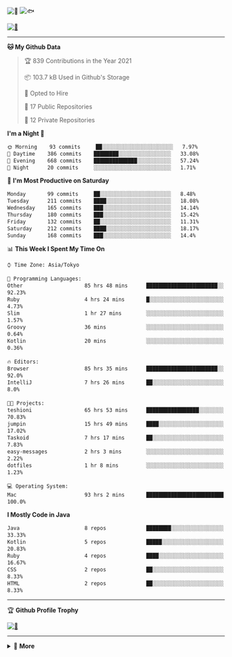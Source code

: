 <p align="left"> 
  <img alt="🐠" height="200px" src="https://github-readme-stats.vercel.app/api?username=ktnkk&count_private=true&show_icons=true&theme=dark&include_all_commits=true" />
  <img alt="🐟" height="200px" src="https://github-readme-stats.vercel.app/api/top-langs/?username=ktnkk&layout=compact&theme=dark&langs_count=10&hide=HTML,CSS,SCSS" />
</p>

[![🐙](https://hits.seeyoufarm.com/api/count/incr/badge.svg?url=https%3A%2F%2Fgithub.com%2Fktnkk%2Fhit-counter&count_bg=%23070707&title_bg=%23070707&icon=&icon_color=%23E7E7E7&title=visitor&edge_flat=true)](https://hits.seeyoufarm.com)

***

<!--START_SECTION:waka-->
**🐱 My Github Data** 

> 🏆 839 Contributions in the Year 2021
 > 
> 📦 103.7 kB Used in Github's Storage 
 > 
> 💼 Opted to Hire
 > 
> 📜 17 Public Repositories 
 > 
> 🔑 12 Private Repositories  
 > 
**I'm a Night 🦉** 

```text
🌞 Morning    93 commits     ██░░░░░░░░░░░░░░░░░░░░░░░   7.97% 
🌆 Daytime    386 commits    ████████░░░░░░░░░░░░░░░░░   33.08% 
🌃 Evening    668 commits    ██████████████░░░░░░░░░░░   57.24% 
🌙 Night      20 commits     ░░░░░░░░░░░░░░░░░░░░░░░░░   1.71%

```
📅 **I'm Most Productive on Saturday** 

```text
Monday       99 commits     ██░░░░░░░░░░░░░░░░░░░░░░░   8.48% 
Tuesday      211 commits    ████░░░░░░░░░░░░░░░░░░░░░   18.08% 
Wednesday    165 commits    ███░░░░░░░░░░░░░░░░░░░░░░   14.14% 
Thursday     180 commits    ███░░░░░░░░░░░░░░░░░░░░░░   15.42% 
Friday       132 commits    ██░░░░░░░░░░░░░░░░░░░░░░░   11.31% 
Saturday     212 commits    ████░░░░░░░░░░░░░░░░░░░░░   18.17% 
Sunday       168 commits    ███░░░░░░░░░░░░░░░░░░░░░░   14.4%

```


📊 **This Week I Spent My Time On** 

```text
⌚︎ Time Zone: Asia/Tokyo

💬 Programming Languages: 
Other                    85 hrs 48 mins      ███████████████████████░░   92.23% 
Ruby                     4 hrs 24 mins       █░░░░░░░░░░░░░░░░░░░░░░░░   4.73% 
Slim                     1 hr 27 mins        ░░░░░░░░░░░░░░░░░░░░░░░░░   1.57% 
Groovy                   36 mins             ░░░░░░░░░░░░░░░░░░░░░░░░░   0.64% 
Kotlin                   20 mins             ░░░░░░░░░░░░░░░░░░░░░░░░░   0.36%

🔥 Editors: 
Browser                  85 hrs 35 mins      ███████████████████████░░   92.0% 
IntelliJ                 7 hrs 26 mins       ██░░░░░░░░░░░░░░░░░░░░░░░   8.0%

🐱‍💻 Projects: 
teshioni                 65 hrs 53 mins      █████████████████░░░░░░░░   70.83% 
jumpin                   15 hrs 49 mins      ████░░░░░░░░░░░░░░░░░░░░░   17.02% 
Taskoid                  7 hrs 17 mins       ██░░░░░░░░░░░░░░░░░░░░░░░   7.83% 
easy-messages            2 hrs 3 mins        ░░░░░░░░░░░░░░░░░░░░░░░░░   2.22% 
dotfiles                 1 hr 8 mins         ░░░░░░░░░░░░░░░░░░░░░░░░░   1.23%

💻 Operating System: 
Mac                      93 hrs 2 mins       █████████████████████████   100.0%

```

**I Mostly Code in Java** 

```text
Java                     8 repos             ████████░░░░░░░░░░░░░░░░░   33.33% 
Kotlin                   5 repos             █████░░░░░░░░░░░░░░░░░░░░   20.83% 
Ruby                     4 repos             ████░░░░░░░░░░░░░░░░░░░░░   16.67% 
CSS                      2 repos             ██░░░░░░░░░░░░░░░░░░░░░░░   8.33% 
HTML                     2 repos             ██░░░░░░░░░░░░░░░░░░░░░░░   8.33%

```



<!--END_SECTION:waka-->

***

🏆 **Github Profile Trophy**
  
[![🐬](https://github-profile-trophy.vercel.app/?username=ktnkk&rank=SECRET,SSS,SS,S,AAA,AA,A&theme=darkhub&row=1&margin-w=10&no-bg=true)](https://github.com/ryo-ma/github-profile-trophy)

***

<details>
  <summary>🧐 <strong>More</strong></summary>
 
  <br>

  🎼 **Metrics**

  ![🐳](https://github.com/ktnkk/ktnkk/blob/main/github-metrics.svg)
  
  ***
  
  🃏 **GitHub Profile Summary Cards**
  
  ![🐋](https://github-profile-summary-cards.vercel.app/api/cards/profile-details?username=ktnkk&theme=github_dark)
  
  <p align="left"> 
    <img alt="🦈" height="200px" src="https://github-profile-summary-cards.vercel.app/api/cards/repos-per-language?username=ktnkk&theme=github_dark" />
    <img alt="🦭" height="200px" src="https://github-profile-summary-cards.vercel.app/api/cards/most-commit-language?username=ktnkk&theme=github_dark" />
  </p>
  
  <p align="left"> 
    <img alt="🦀" height="200px" src="https://github-profile-summary-cards.vercel.app/api/cards/stats?username=ktnkk&theme=github_dark" />
    <img alt="🦑" height="200px" src="https://github-profile-summary-cards.vercel.app/api/cards/productive-time?username=ktnkk&theme=github_dark" />
  </p>
  
  ***
  
  ⚡ **Recent Activity**
  
  <!--START_SECTION:activity-->
1. 🎉 Merged PR [#19](https://github.com/ktnkk/gatsby-sandbox/pull/19) in [ktnkk/gatsby-sandbox](https://github.com/ktnkk/gatsby-sandbox)
2. 🎉 Merged PR [#13](https://github.com/ktnkk/ulog/pull/13) in [ktnkk/ulog](https://github.com/ktnkk/ulog)
3. 🎉 Merged PR [#6](https://github.com/ktnkk/copo/pull/6) in [ktnkk/copo](https://github.com/ktnkk/copo)
4. ❌ Closed PR [#58](https://github.com/ktnkk/spring-boot-doma2-sample/pull/58) in [ktnkk/spring-boot-doma2-sample](https://github.com/ktnkk/spring-boot-doma2-sample)
5. 🎉 Merged PR [#16](https://github.com/ktnkk/gatsby-sandbox/pull/16) in [ktnkk/gatsby-sandbox](https://github.com/ktnkk/gatsby-sandbox)
6. 🎉 Merged PR [#17](https://github.com/ktnkk/gatsby-sandbox/pull/17) in [ktnkk/gatsby-sandbox](https://github.com/ktnkk/gatsby-sandbox)
7. 🎉 Merged PR [#18](https://github.com/ktnkk/gatsby-sandbox/pull/18) in [ktnkk/gatsby-sandbox](https://github.com/ktnkk/gatsby-sandbox)
8. 🎉 Merged PR [#5](https://github.com/ktnkk/copo/pull/5) in [ktnkk/copo](https://github.com/ktnkk/copo)
9. 🎉 Merged PR [#12](https://github.com/ktnkk/ulog/pull/12) in [ktnkk/ulog](https://github.com/ktnkk/ulog)
10. 🎉 Merged PR [#16](https://github.com/ktnkk/tasky/pull/16) in [ktnkk/tasky](https://github.com/ktnkk/tasky)
<!--END_SECTION:activity-->
  
</details>
